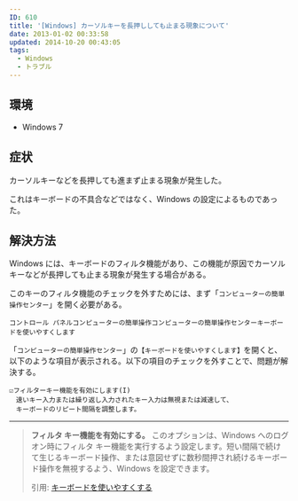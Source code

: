 ```yaml
---
ID: 610
title: '[Windows] カーソルキーを長押ししても止まる現象について'
date: 2013-01-02 00:33:58
updated: 2014-10-20 00:43:05
tags:
  - Windows
  - トラブル
---
```


## 環境

- Windows 7

## 症状

カーソルキーなどを長押しても進まず止まる現象が発生した。

これはキーボードの不具合などではなく、Windows の設定によるものであった。

<!--more-->

## 解決方法

Windows には、キーボードのフィルタ機能があり、この機能が原因でカーソルキーなどが長押しても止まる現象が発生する場合がある。

このキーのフィルタ機能のチェックを外すためには、まず「`コンピューターの簡単操作センター`」を開く必要がある。

```
コントロール パネルコンピューターの簡単操作コンピューターの簡単操作センターキーボードを使いやすくします
```

「`コンピューターの簡単操作センター`」の`【キーボードを使いやすくします】`を開くと、以下のような項目が表示される。以下の項目のチェックを外すことで、問題が解決する。

```
☑フィルターキー機能を有効にします(I)
　速いキー入力または繰り返し入力されたキー入力は無視または減速して、
　キーボードのリピート間隔を調整します。
```

---

> **フィルタ キー機能を有効にする。** このオプションは、Windows へのログオン時にフィルタ キー機能を実行するよう設定します。短い間隔で続けて生じるキーボード操作、または意図せずに数秒間押され続けるキーボード操作を無視するよう、Windows を設定できます。
>
> 引用: [キーボードを使いやすくする](http://windows.microsoft.com/ja-JP/windows-vista/Make-the-keyboard-easier-to-use)
